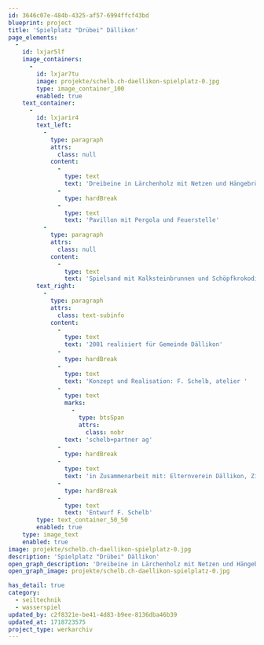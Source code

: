 ```yaml
---
id: 3646c07e-484b-4325-af57-6994ffcf43bd
blueprint: project
title: 'Spielplatz "Drübei" Dällikon'
page_elements:
  -
    id: lxjar5lf
    image_containers:
      -
        id: lxjar7tu
        image: projekte/schelb.ch-daellikon-spielplatz-0.jpg
        type: image_container_100
        enabled: true
    text_container:
      -
        id: lxjarir4
        text_left:
          -
            type: paragraph
            attrs:
              class: null
            content:
              -
                type: text
                text: 'Dreibeine in Lärchenholz mit Netzen und Hängebrücken, Ausguck, Partnerschaukel und Seilbahn.'
              -
                type: hardBreak
              -
                type: text
                text: 'Pavillon mit Pergola und Feuerstelle'
          -
            type: paragraph
            attrs:
              class: null
            content:
              -
                type: text
                text: 'Spielsand mit Kalksteinbrunnen und Schöpfkrokodil.'
        text_right:
          -
            type: paragraph
            attrs:
              class: text-subinfo
            content:
              -
                type: text
                text: '2001 realisiert für Gemeinde Dällikon'
              -
                type: hardBreak
              -
                type: text
                text: 'Konzept und Realisation: F. Schelb, atelier '
              -
                type: text
                marks:
                  -
                    type: btsSpan
                    attrs:
                      class: nobr
                text: 'schelb+partner ag'
              -
                type: hardBreak
              -
                type: text
                text: 'in Zusammenarbeit mit: Elternverein Dällikon, Zimmerei Oberhänsli, Schöpfkrokodil: Richter GmbH'
              -
                type: hardBreak
              -
                type: text
                text: 'Entwurf F. Schelb'
        type: text_container_50_50
        enabled: true
    type: image_text
    enabled: true
image: projekte/schelb.ch-daellikon-spielplatz-0.jpg
description: 'Spielplatz "Drübei" Dällikon'
open_graph_description: 'Dreibeine in Lärchenholz mit Netzen und Hängebrücken, Ausguck, Partnerschaukel und Seilbahn. Pavillon mit Pergola und Feuerstelle. Spielsand mit Kalksteinbrunnen und Schöpfkrokodil.'
open_graph_image: projekte/schelb.ch-daellikon-spielplatz-0.jpg

has_detail: true
category:
  - seiltechnik
  - wasserspiel
updated_by: c2f8321e-be41-4d83-b9ee-8136dba46b39
updated_at: 1718723575
project_type: werkarchiv
---
```

